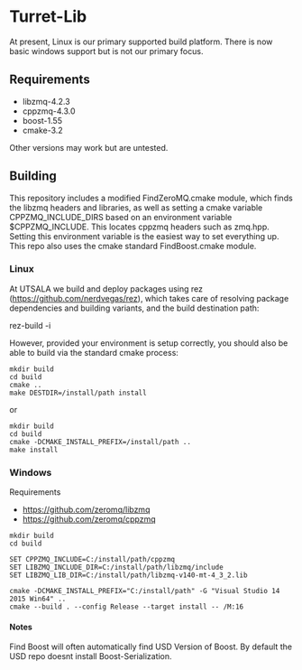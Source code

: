 # Turret-Lib
At present, Linux is our primary supported build platform. There is now basic windows support but is not our primary focus.

## Requirements
* libzmq-4.2.3
* cppzmq-4.3.0
* boost-1.55
* cmake-3.2

Other versions may work but are untested.  

## Building

This repository includes a modified FindZeroMQ.cmake module, which finds the libzmq headers and libraries, as well as setting a cmake variable CPPZMQ_INCLUDE_DIRS based on an environment variable $CPPZMQ_INCLUDE.  This locates cppzmq headers such as zmq.hpp.  Setting this environment variable is the easiest way to set everything up.  This repo also uses the cmake standard FindBoost.cmake module.  


### Linux

At UTSALA we build and deploy packages using rez (https://github.com/nerdvegas/rez), which takes care of resolving package dependencies and building variants, and the build destination path:

rez-build -i

However, provided your environment is setup correctly, you should also be able to build via the standard cmake process:

```
mkdir build
cd build
cmake ..
make DESTDIR=/install/path install
```

or

```
mkdir build
cd build
cmake -DCMAKE_INSTALL_PREFIX=/install/path ..
make install
```

### Windows

Requirements

 *  <https://github.com/zeromq/libzmq>
 *  <https://github.com/zeromq/cppzmq>

```
mkdir build
cd build

SET CPPZMQ_INCLUDE=C:/install/path/cppzmq
SET LIBZMQ_INCLUDE_DIR=C:/install/path/libzmq/include
SET LIBZMQ_LIB_DIR=C:/install/path/libzmq-v140-mt-4_3_2.lib

cmake -DCMAKE_INSTALL_PREFIX="C:/install/path" -G "Visual Studio 14 2015 Win64" ..
cmake --build . --config Release --target install -- /M:16
```


#### Notes

Find Boost will often automatically find USD Version of Boost. By default the USD repo doesnt install Boost-Serialization.

